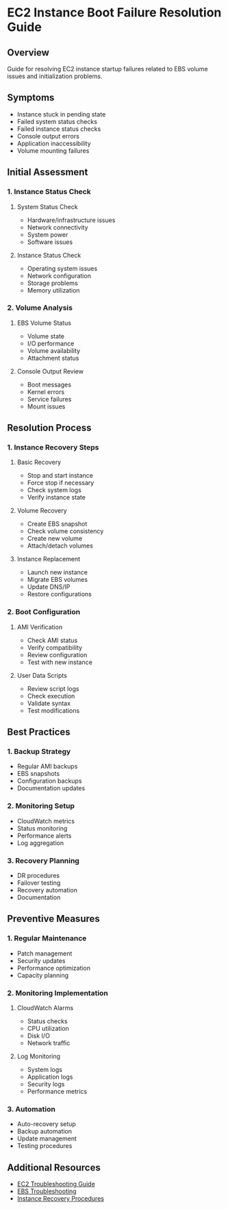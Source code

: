 # EC2 Instance Boot Failure Resolution Guide

## Overview
Guide for resolving EC2 instance startup failures related to EBS volume issues and initialization problems.

## Symptoms
- Instance stuck in pending state
- Failed system status checks
- Failed instance status checks
- Console output errors
- Application inaccessibility
- Volume mounting failures

## Initial Assessment

### 1. Instance Status Check
1. System Status Check
   - Hardware/infrastructure issues
   - Network connectivity
   - System power
   - Software issues

2. Instance Status Check
   - Operating system issues
   - Network configuration
   - Storage problems
   - Memory utilization

### 2. Volume Analysis
1. EBS Volume Status
   - Volume state
   - I/O performance
   - Volume availability
   - Attachment status

2. Console Output Review
   - Boot messages
   - Kernel errors
   - Service failures
   - Mount issues

## Resolution Process

### 1. Instance Recovery Steps
1. Basic Recovery
   - Stop and start instance
   - Force stop if necessary
   - Check system logs
   - Verify instance state

2. Volume Recovery
   - Create EBS snapshot
   - Check volume consistency
   - Create new volume
   - Attach/detach volumes

3. Instance Replacement
   - Launch new instance
   - Migrate EBS volumes
   - Update DNS/IP
   - Restore configurations

### 2. Boot Configuration
1. AMI Verification
   - Check AMI status
   - Verify compatibility
   - Review configuration
   - Test with new instance

2. User Data Scripts
   - Review script logs
   - Check execution
   - Validate syntax
   - Test modifications

## Best Practices

### 1. Backup Strategy
- Regular AMI backups
- EBS snapshots
- Configuration backups
- Documentation updates

### 2. Monitoring Setup
- CloudWatch metrics
- Status monitoring
- Performance alerts
- Log aggregation

### 3. Recovery Planning
- DR procedures
- Failover testing
- Recovery automation
- Documentation

## Preventive Measures

### 1. Regular Maintenance
- Patch management
- Security updates
- Performance optimization
- Capacity planning

### 2. Monitoring Implementation
1. CloudWatch Alarms
   - Status checks
   - CPU utilization
   - Disk I/O
   - Network traffic

2. Log Monitoring
   - System logs
   - Application logs
   - Security logs
   - Performance metrics

### 3. Automation
- Auto-recovery setup
- Backup automation
- Update management
- Testing procedures

## Additional Resources
- [EC2 Troubleshooting Guide](https://docs.aws.amazon.com/AWSEC2/latest/UserGuide/ec2-instance-troubleshoot.html)
- [EBS Troubleshooting](https://docs.aws.amazon.com/AWSEC2/latest/UserGuide/ebs-troubleshooting.html)
- [Instance Recovery Procedures](https://docs.aws.amazon.com/AWSEC2/latest/UserGuide/ec2-instance-recover.html)
